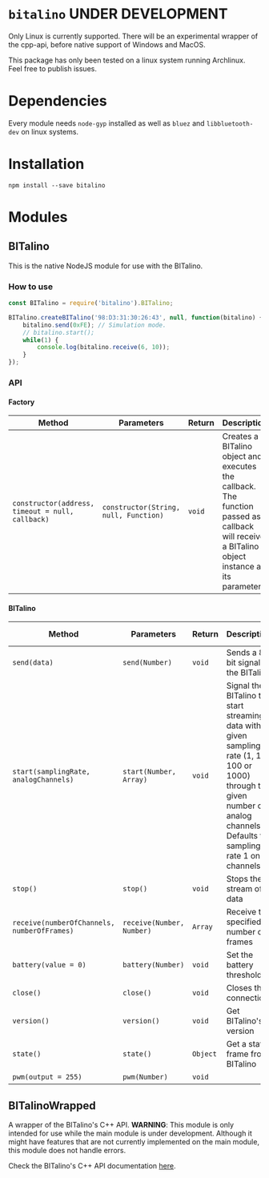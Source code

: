 # `bitalino` UNDER DEVELOPMENT

Only Linux is currently supported. There will be an experimental wrapper of the cpp-api, before native support of Windows and MacOS.

This package has only been tested on a linux system running Archlinux. Feel free to publish issues.

# Dependencies

Every module needs `node-gyp` installed as well as `bluez` and `libbluetooth-dev` on linux systems.

# Installation

```
npm install --save bitalino
```

# Modules

## BITalino

This is the native NodeJS module for use with the BITalino.

### How to use

```javascript
const BITalino = require('bitalino').BITalino;

BITalino.createBITalino('98:D3:31:30:26:43', null, function(bitalino) {
    bitalino.send(0xFE); // Simulation mode.
    // bitalino.start();
    while(1) {
        console.log(bitalino.receive(6, 10));
    }
});
```

### API

#### Factory
|Method|Parameters|Return|Description|
|---|---|---|---|
|`constructor(address, timeout = null, callback)`|`constructor(String, null, Function)`|`void`|Creates a BITalino object and executes the callback. The function passed as callback will receive a BITalino object instance as its parameter.|

#### BITalino

|Method|Parameters|Return|Description|Required Version|
|---|---|---|---|:---:|
|`send(data)`|`send(Number)`|`void`|Sends a 8-bit signal to the BITalino|*|
|`start(samplingRate, analogChannels)`|`start(Number, Array)`|`void`|Signal the BITalino to start streaming data with a given sampling rate (1, 10, 100 or 1000) through the given number of analog channels. Defaults to sampling rate 1 on all channels|*|
|`stop()`|`stop()`|`void`|Stops the stream of data|*|
|`receive(numberOfChannels, numberOfFrames)`|`receive(Number, Number)`|`Array`|Receive the specified number of frames |*|
|`battery(value = 0)`|`battery(Number)`|`void`|Set the battery threshold|*|
|`close()`|`close()`|`void`|Closes the connection|*|
|`version()`|`version()`|`void`|Get BITalino's version|*|
|`state()`|`state()`|`Object`|Get a state frame from BITalino|>= 4.2|
|`pwm(output = 255)`|`pwm(Number)`|`void`||>= 4.2|

## BITalinoWrapped

A wrapper of the BITalino's C++ API.
**WARNING**: This module is only intended for use while the main module is under development.
Although it might have features that are not currently implemented on the main module, this module does not handle errors.

Check the BITalino's C++ API documentation [here](http://bitalino.com/docs/cpp-api/annotated.html).